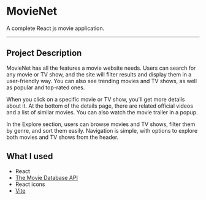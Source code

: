 # MovieNet
A complete React js movie application.

---


## Project Description

MovieNet has all the features a movie website needs. Users can search for any movie or TV show, and the site will filter results and display them in a user-friendly way. You can also see trending movies and TV shows, as well as popular and top-rated ones.

When you click on a specific movie or TV show, you'll get more details about it. At the bottom of the details page, there are related official videos and a list of similar movies. You can also watch the movie trailer in a popup.

In the Explore section, users can browse movies and TV shows, filter them by genre, and sort them easily. Navigation is simple, with options to explore both movies and TV shows from the header.

## What I used

- React
- [The Movie Database API](https://www.themoviedb.org/)
- React icons
- [Vite](https://vitejs.dev/)





